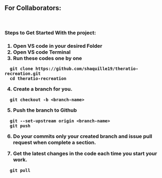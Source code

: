 <h2>For Collaborators:</h2> <br>
<h3>Steps to Get Started With the project:<h3>

1. Open VS code in your desired Folder
2. Open VS code Terminal
3. Run these codes one by one

```
  git clone https://github.com/shaquille19/theratio-recreation.git
  cd theratio-recreation
```

4. Create a branch for you.

```
  git checkout -b <branch-name>
```

5. Push the branch to Github<br>

```
  git --set-upstream origin <branch-name>
  git push
```

6. Do your commits only your created branch and issue pull request when complete a section.

7. Get the latest changes in the code each time you start your work.

```
  git pull
```
